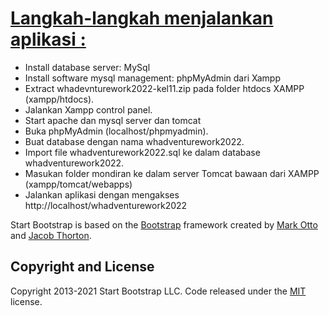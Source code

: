 # [Langkah-langkah menjalankan aplikasi  :](https://startbootstrap.com/theme/sb-admin-2/)

* Install database server: MySql 
* Install software mysql management: phpMyAdmin dari Xampp 
* Extract whadevnturework2022-kel11.zip pada folder htdocs XAMPP (xampp/htdocs).
* Jalankan Xampp control panel.
* Start apache dan mysql server dan tomcat
* Buka phpMyAdmin (localhost/phpmyadmin).
* Buat database dengan nama whadventurework2022.
* Import file whadventurework2022.sql ke dalam database whadventurework2022.
* Masukan folder mondiran ke dalam server Tomcat bawaan dari XAMPP (xampp/tomcat/webapps)
* Jalankan aplikasi dengan mengakses http://localhost/whadventurework2022

Start Bootstrap is based on the [Bootstrap](https://getbootstrap.com/) framework created by [Mark Otto](https://twitter.com/mdo) and [Jacob Thorton](https://twitter.com/fat).

## Copyright and License

Copyright 2013-2021 Start Bootstrap LLC. Code released under the [MIT](https://github.com/StartBootstrap/startbootstrap-resume/blob/master/LICENSE) license.
